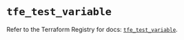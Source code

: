 # `tfe_test_variable`

Refer to the Terraform Registry for docs: [`tfe_test_variable`](https://registry.terraform.io/providers/hashicorp/tfe/0.65.1/docs/resources/test_variable).
